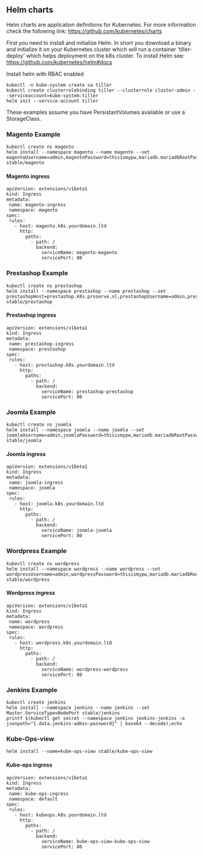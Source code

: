 ## Helm charts

Helm charts are application definitions for Kubernetes.
For more information check the following link: https://github.com/kubernetes/charts

First you need to install and initialize Helm. In short you download a binary and initialize it on your Kubernetes cluster which will run a container 'tiller-deploy' which helps deployment on the k8s cluster.
To install Helm see: https://github.com/kubernetes/helm#docs

Install helm with RBAC enabled
```
kubectl -n kube-system create sa tiller
kubectl create clusterrolebinding tiller --clusterrole cluster-admin --serviceaccount=kube-system:tiller
helm init --service-account tiller
```

These examples assume you have PersistantVolumes available or use a StorageClass.

### Magento Example
```
kubectl create ns magento
helm install --namespace magento --name magento --set magentoUsername=admin,magentoPassword=thisismypw,mariadb.mariadbRootPassword=secretpassword,serviceType=NodePort,magentoHost=magento.k8s.proserve.nl stable/magento
```

#### Magento ingress
```
apiVersion: extensions/v1beta1
kind: Ingress
metadata:
 name: magento-ingress
 namespace: magento
spec:
 rules:
   - host: magento.k8s.yourdomain.ltd
     http:
       paths:
         - path: /
           backend:
             serviceName: magento-magento
             servicePort: 80
```

### Prestashop Example
```
kubectl create ns prestashop
helm install --namespace prestashop --name prestashop --set prestashopHost=prestashop.k8s.proserve.nl,prestashopUsername=admin,prestashopPassword=thisismypw,mariadb.mariadbRootPassword=secretpassword,serviceType=NodePort stable/prestashop
```

#### Prestashop ingress
```
apiVersion: extensions/v1beta1
kind: Ingress
metadata:
 name: prestashop-ingress
 namespace: prestashop
spec:
 rules:
   - host: prestashop.k8s.yourdomain.ltd
     http:
       paths:
         - path: /
           backend:
             serviceName: prestashop-prestashop
             servicePort: 80
```

### Joomla Example
```
kubectl create ns joomla
helm install --namespace joomla --name joomla --set joomlaUsername=admin,joomlaPassword=thisismypw,mariadb.mariadbRootPassword=secretpassword,serviceType=NodePort stable/joomla
```

#### Joomla ingress
```
apiVersion: extensions/v1beta1
kind: Ingress
metadata:
 name: joomla-ingress
 namespace: joomla
spec:
 rules:
   - host: joomla.k8s.yourdomain.ltd
     http:
       paths:
         - path: /
           backend:
             serviceName: joomla-joomla
             servicePort: 80
```

### Wordpress Example
```
kubectl create ns wordpress
helm install --namespace wordpress --name wordpress --set wordpressUsername=admin,wordpressPassword=thisismypw,mariadb.mariadbRootPassword=secretpassword,serviceType=NodePort stable/wordpress
```

#### Wordpress ingress
```
apiVersion: extensions/v1beta1
kind: Ingress
metadata:
 name: wordpress
 namespace: wordpress
spec:
 rules:
   - host: wordpress.k8s.yourdomain.ltd
     http:
       paths:
         - path: /
           backend:
             serviceName: wordpress-wordpress
             servicePort: 80
```


### Jenkins Example
```
kubectl create jenkins
helm install --namespace jenkins --name jenkins --set Master.ServiceType=NodePort stable/jenkins
printf $(kubectl get secret --namespace jenkins jenkins-jenkins -o jsonpath="{.data.jenkins-admin-password}" | base64 --decode);echo
```

### Kube-Ops-view
```
helm install --name=kube-ops-view stable/kube-ops-view
```

#### Kube-ops Ingress
```
apiVersion: extensions/v1beta1
kind: Ingress
metadata:
 name: kube-ops-ingress
 namespace: default
spec:
 rules:
   - host: kubeops.k8s.yourdomain.ltd
     http:
       paths:
         - path: /
           backend:
             serviceName: kube-ops-view-kube-ops-view
             servicePort: 80
```
